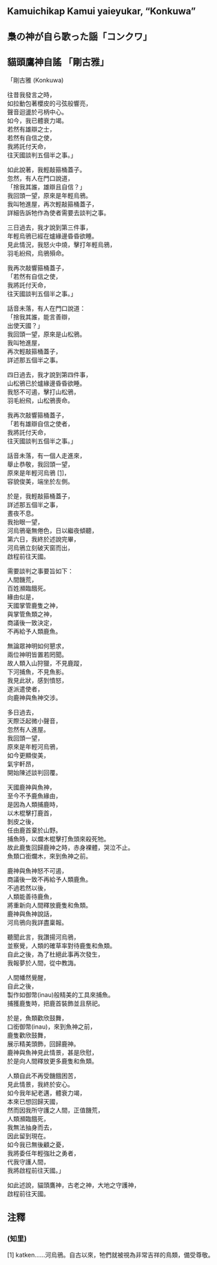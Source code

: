 ## Kamuichikap Kamui yaieyukar, “Konkuwa”   
## 梟の神が自ら歌った謡「コンクワ」  
## 貓頭鷹神自謠 「剛古雅」   
  
「剛古雅 (Konkuwa)    

往昔我發言之時，  
如拉動包著櫻皮的弓弦般響亮，  
聲音迴盪於弓柄中心。  
如今，我已體衰力竭。  
若然有雄辯之士，  
若然有自信之使，  
我將託付天命，  
往天國談判五個半之事。」   
  
如此說著，我輕敲箍桶蓋子。  
忽然，有人在門口說道，  
「捨我其誰，雄辯且自信？」  
我回頭一望，原來是年輕烏鴉。  
我叫牠進屋，再次輕敲箍桶蓋子，  
詳細告訴牠作為使者需要去談判之事。  
  
三日過去，我才說到第三件事，  
年輕烏鴉已經在爐緣邊昏昏欲睡。  
見此情況，我怒火中燒，擊打年輕烏鴉，  
羽毛紛飛，烏鴉殞命。  
  
我再次敲響箍桶蓋子，  
「若然有自信之使，  
我將託付天命，  
往天國談判五個半之事。」  
  
話音未落，有人在門口說道：  
「捨我其誰，能言善辯，  
出使天國？」  
我回頭一望，原來是山松鴉。  
我叫牠進屋，  
再次輕敲箍桶蓋子，  
詳述那五個半之事。  
  
四日過去，我才說到第四件事，  
山松鴉已於爐緣邊昏昏欲睡。  
我怒不可遏，擊打山松鴉，  
羽毛紛飛，山松鴉喪命。  
  
我再次敲響箍桶蓋子，  
「若有雄辯自信之使者，  
我將託付天命，  
往天國談判五個半之事。」  
  
話音未落，有一個人走進來，  
舉止恭敬，我回頭一望，  
原來是年輕河烏鴉 [[1]](#f_1_7)，  
容貌俊美，端坐於左側。  
  
於是，我輕敲箍桶蓋子，  
詳述那五個半之事，  
晝夜不息。  
我抬眼一望，  
河烏鴉毫無倦色，日以繼夜傾聽，  
第六日，我終於述說完畢，  
河烏鴉立刻破天窗而出，  
啟程前往天國。  
  
需要談判之事要旨如下：  
人間饑荒，  
百姓瀕臨餓死。  
緣由似是，  
天國掌管鹿隻之神，  
與掌管魚類之神，  
商議後一致決定，  
不再給予人類鹿魚。  
  
無論眾神明如何懇求，  
兩位神明皆置若罔聞。  
故人類入山狩獵，不見鹿蹤，  
下河捕魚，不見魚影。  
我見此狀，感到憤怒，  
遂派遣使者，  
向鹿神與魚神交涉。  
  
多日過去，  
天際泛起微小聲音，  
忽然有人進屋。  
我回頭一望，  
原來是年輕河烏鴉，  
如今更顯俊美，  
氣宇軒昂，  
開始陳述談判回覆。  
  
天國鹿神與魚神，  
至今不予鹿魚緣由，  
是因為人類捕鹿時，  
以木棍擊打鹿首，  
剝皮之後，  
任由鹿首棄於山野。  
捕魚時，以爛木棍擊打魚頭來殺死牠。  
故此鹿隻回歸鹿神之時，赤身裸體，哭泣不止。  
魚類口銜爛木，來到魚神之前。  
  
鹿神與魚神怒不可遏，  
商議後一致不再給予人類鹿魚。  
不過若然以後，  
人類能善待鹿魚，  
將重新向人間釋放鹿隻和魚類。  
鹿神與魚神說話，  
河烏鴉向我詳盡稟報。  
  
聽聞此言，我讚揚河烏鴉，  
並察覺，人類的確草率對待鹿隻和魚類。  
自此之後，為了杜絕此事再次發生，  
我報夢於人間，從中教誨。  
  
人間幡然覺醒，  
自此之後，  
製作如御幣(inau)般精美的工具來捕魚。  
捕獲鹿隻時，把鹿首裝飾並且祭祀。  
  
於是，魚類歡欣鼓舞，  
口銜御幣(inau)，來到魚神之前，  
鹿隻歡欣鼓舞，  
展示精美頭飾，回歸鹿神。  
鹿神與魚神見此情景，甚是欣慰，  
於是向人間釋放更多鹿隻和魚類。  
  
人類自此不再受饑餓困苦，  
見此情景，我終於安心。  
如今我年紀老邁，體衰力竭，  
本來已想回歸天國，  
然而因我所守護之人間，正值饑荒，  
人類瀕臨餓死，  
我無法抽身而去，  
因此留到現在。  
如今我已無後顧之憂，  
我將委任年輕強壯之勇者，  
代我守護人間，  
我將啟程前往天國。」  
  
如此述說，貓頭鷹神，古老之神，大地之守護神，  
啟程前往天國。  
  
## 注釋

### (知里)

<span id="f_1_7">[1] katken......河烏鴉。自古以來，牠們就被視為非常吉祥的鳥類，備受尊敬。</span>